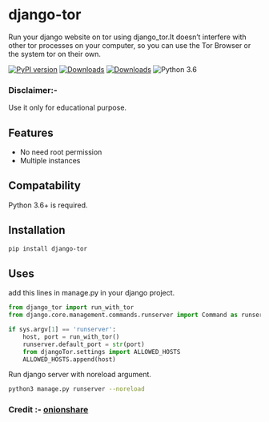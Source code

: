 # django-tor

Run your django website on tor using django_tor.It doesn’t interfere with other tor processes on your computer, so you can use the Tor Browser or the system tor on their own.

 [![PyPI version](https://badge.fury.io/py/django-tor.svg)](https://badge.fury.io/py/django-tor)
 [![Downloads](https://pepy.tech/badge/django-tor/month)](https://pepy.tech/project/django-tor)
 [![Downloads](https://static.pepy.tech/personalized-badge/django-tor?period=total&units=international_system&left_color=green&right_color=blue&left_text=Total%20Downloads)](https://pepy.tech/project/django-tor)
 ![Python 3.6](https://img.shields.io/badge/python-3.6-yellow.svg)


### Disclaimer:-
Use it only for educational purpose.

## Features
- No need root permission
- Multiple instances

## Compatability
Python 3.6+ is required.

## Installation

```bash
pip install django-tor
```

## Uses

add this lines in manage.py in your django project.
```py
from django_tor import run_with_tor
from django.core.management.commands.runserver import Command as runserver

if sys.argv[1] == 'runserver':
    host, port = run_with_tor()
    runserver.default_port = str(port)
    from djangoTor.settings import ALLOWED_HOSTS
    ALLOWED_HOSTS.append(host)
```

Run django server with noreload argument.
```sh
python3 manage.py runserver --noreload
```

### Credit :- [onionshare](https://github.com/onionshare/onionshare)